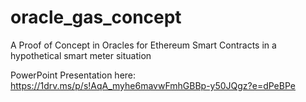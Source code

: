 # oracle_gas_concept
A Proof of Concept in Oracles for Ethereum Smart Contracts in a hypothetical smart meter situation

PowerPoint Presentation here:
https://1drv.ms/p/s!AqA_myhe6mavwFmhGBBp-y50JQgz?e=dPeBPe
